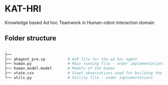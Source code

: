 # KAT-HRI

Knowledge based Ad hoc Teamwork in Human-robot interaction domain

## Folder structure

```bash
.
├── 
├── ahagent_pre.sp          # ASP file for the ad hoc agent
├── human.py                # Main running file - under implementations
├── human_model.model       # Models of the human
├── state.csv               # Staet observations used for building the human_model model file
└── utils.py                # Utility file - under implementations
```
